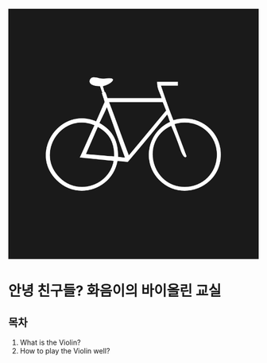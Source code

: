 
![Alt text](./bicycle.jpeg)

# 안녕 친구들? 화음이의 바이올린 교실

## 목차

1. What is the Violin?
2. How to play the Violin well?

